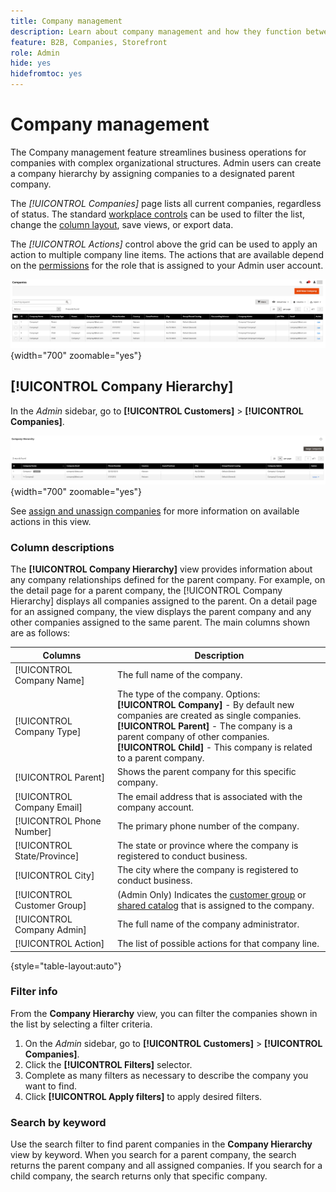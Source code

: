 ```yaml
---
title: Company management
description: Learn about company management and how they function between companies in B2B.
feature: B2B, Companies, Storefront
role: Admin
hide: yes
hidefromtoc: yes
---
```


# Company management

The Company management feature streamlines business operations for companies with complex organizational structures. Admin users can create a company hierarchy by assigning companies to a designated parent company.

The _[!UICONTROL Companies]_ page lists all current companies, regardless of status. The standard [workplace controls](../getting-started/admin-workspace.md) can be used to filter the list, change the [column layout](../getting-started/admin-grid-controls.md), save views, or export data.

The _[!UICONTROL Actions]_ control above the grid can be used to apply an action to multiple company line items. The actions that are available depend on the [permissions](../systems/permissions.md) for the role that is assigned to your Admin user account.

![Companies Grid](./assets/companies-grid-view.png){width="700" zoomable="yes"}

## [!UICONTROL Company Hierarchy]

In the _Admin_ sidebar, go to **[!UICONTROL Customers]** > **[!UICONTROL Companies]**.

![Companies Grid](./assets/company-hierarchy-grid.png){width="700" zoomable="yes"}

See [assign and unassign companies](assign-companies.md) for more information on available actions in this view.

### Column descriptions

The **[!UICONTROL Company Hierarchy]** view provides information about any company relationships defined for the parent company. For example, on the detail page for a parent company, the [!UICONTROL Company Hierarchy] displays all companies assigned to the parent. On a detail page for an assigned company, the view displays the parent company and any other companies assigned to the same parent. The main columns shown are as follows:

|Columns|Description|
|--- |--- |
|[!UICONTROL Company Name]|The full name of the company.|
|[!UICONTROL Company Type]|The type of the company. Options: <br/>**[!UICONTROL Company]** - By default new companies are created as single companies. <br/>**[!UICONTROL Parent]** - The company is a parent company of other companies. <br/>**[!UICONTROL Child]** - This company is related to a parent company.|
|[!UICONTROL Parent]|Shows the parent company for this specific company.|
|[!UICONTROL Company Email]|The email address that is associated with the company account.|
|[!UICONTROL Phone Number]|The primary phone number of the company.|
|[!UICONTROL State/Province]|The state or province where the company is registered to conduct business.|
|[!UICONTROL City]|The city where the company is registered to conduct business.|
|[!UICONTROL Customer Group]|(Admin Only) Indicates the [customer group](../customers/customer-groups.md) or [shared catalog](catalog-shared.md) that is assigned to the company.|
|[!UICONTROL Company Admin]|The full name of the company administrator.|
|[!UICONTROL Action]|The list of possible actions for that company line.|

{style="table-layout:auto"}

### Filter info

From the **Company Hierarchy** view, you can filter the companies shown in the list by selecting a filter criteria.

1. On the _Admin_ sidebar, go to **[!UICONTROL Customers]** > **[!UICONTROL Companies]**.
1. Click the **[!UICONTROL Filters]** selector.
1. Complete as many filters as necessary to describe the company you want to find.
1. Click **[!UICONTROL Apply filters]** to apply desired filters.

### Search by keyword

Use the search filter to find parent companies in the **Company Hierarchy** view by keyword. When you search for a parent company, the search returns the parent company and all assigned companies. If you search for a child company, the search returns only that specific company.
